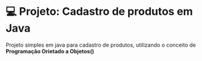 # 💻 Projeto: Cadastro de produtos em Java
Projeto simples em java para cadastro de produtos, utilizando o conceito de **Programação Orietado a Objetos()**
